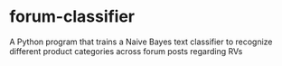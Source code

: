 # forum-classifier
A Python program that trains a Naive Bayes text classifier to recognize different product categories across forum posts regarding RVs
